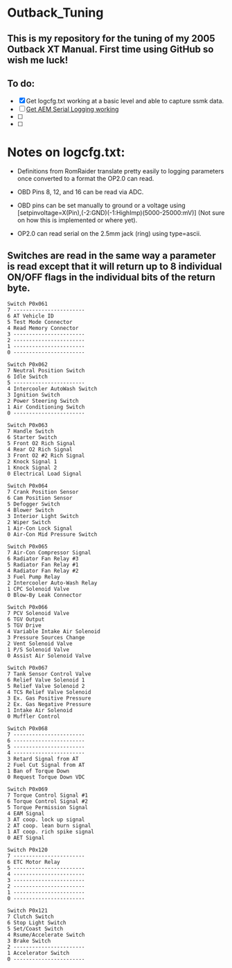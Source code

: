 # Outback_Tuning
## This is my repository for the tuning of my 2005 Outback XT Manual. First time using GitHub so wish me luck!

## To do:
- [x] Get logcfg.txt working at a basic level and able to capture ssmk data.
- [ ] [Get AEM Serial Logging working](https://github.com/jayge91/Outback_Tuning/issues/5)
- [ ]
- [ ]


# Notes on logcfg.txt:
- Definitions from RomRaider translate pretty easily to logging parameters once converted to a format the OP2.0 can read.

- OBD Pins 8, 12, and 16 can be read via ADC.
- OBD pins can be set manually to ground or a voltage using [setpinvoltage=X(Pin),(-2:GND)(-1:HighImp)(5000-25000:mV)] (Not sure on how this is implemented or where yet).
- OP2.0 can read serial on the 2.5mm jack (ring) using type=ascii.

## Switches are read in the same way a parameter is read except that it will return up to 8 individual ON/OFF flags in the individual bits of the return byte. 
```
Switch P0x061
7 -----------------------
6 AT Vehicle ID
5 Test Mode Connector
4 Read Memory Connector
3 -----------------------
2 -----------------------
1 -----------------------
0 -----------------------
```
```
Switch P0x062
7 Neutral Position Switch
6 Idle Switch
5 -----------------------
4 Intercooler AutoWash Switch
3 Ignition Switch
2 Power Steering Switch
1 Air Conditioning Switch
0 -----------------------
```

```
Switch P0x063
7 Handle Switch
6 Starter Switch
5 Front O2 Rich Signal
4 Rear O2 Rich Signal
3 Front O2 #2 Rich Signal
2 Knock Signal 1
1 Knock Signal 2
0 Electrical Load Signal
```

```
Switch P0x064
7 Crank Position Sensor
6 Cam Position Sensor
5 Defogger Switch
4 Blower Switch
3 Interior Light Switch
2 Wiper Switch
1 Air-Con Lock Signal
0 Air-Con Mid Pressure Switch
```

```
Switch P0x065
7 Air-Con Compressor Signal
6 Radiator Fan Relay #3
5 Radiator Fan Relay #1
4 Radiator Fan Relay #2
3 Fuel Pump Relay
2 Intercooler Auto-Wash Relay
1 CPC Solenoid Valve
0 Blow-By Leak Connector
```

```
Switch P0x066
7 PCV Solenoid Valve
6 TGV Output
5 TGV Drive
4 Variable Intake Air Solenoid
3 Pressure Sources Change
2 Vent Solenoid Valve
1 P/S Solenoid Valve
0 Assist Air Solenoid Valve
```

```
Switch P0x067
7 Tank Sensor Control Valve
6 Relief Valve Solenoid 1
5 Relief Valve Solenoid 2
4 TCS Relief Valve Solenoid
3 Ex. Gas Positive Pressure
2 Ex. Gas Negative Pressure
1 Intake Air Solenoid
0 Muffler Control
```

```
Switch P0x068
7 -----------------------
6 -----------------------
5 -----------------------
4 -----------------------
3 Retard Signal from AT
2 Fuel Cut Signal from AT
1 Ban of Torque Down
0 Request Torque Down VDC
```

```
Switch P0x069
7 Torque Control Signal #1
6 Torque Control Signal #2
5 Torque Permission Signal
4 EAM Signal
3 AT coop. lock up signal
2 AT coop. lean burn signal
1 AT coop. rich spike signal
0 AET Signal
```

```
Switch P0x120
7 -----------------------
6 ETC Motor Relay
5 -----------------------
4 -----------------------
3 -----------------------
2 -----------------------
1 -----------------------
0 -----------------------
```

```
Switch P0x121
7 Clutch Switch
6 Stop Light Switch
5 Set/Coast Switch
4 Rsume/Accelerate Switch
3 Brake Switch
2 -----------------------
1 Accelerator Switch
0 -----------------------
```
